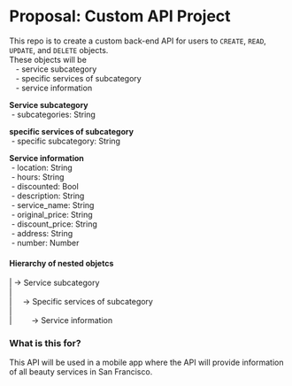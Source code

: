 # Proposal: Custom API Project

This repo is to create a custom back-end API for users to ```CREATE```, ```READ```, ```UPDATE```, and ```DELETE``` objects.\
These objects will be\
&nbsp;&nbsp; - service subcategory\
&nbsp;&nbsp; - specific services of subcategory\
&nbsp;&nbsp; - service information


**Service subcategory**\
&nbsp;- subcategories: String

**specific services of subcategory**\
&nbsp;- specific subcategory: String

**Service information**\
&nbsp;- location: String\
&nbsp;- hours: String\
&nbsp;- discounted: Bool\
&nbsp;- description: String\
&nbsp;- service_name: String\
&nbsp;- original_price: String\
&nbsp;- discount_price: String\
&nbsp;- address: String\
&nbsp;- number: Number


#### Hierarchy of nested objetcs

| -> Service subcategory\
|\
| &nbsp;&nbsp;&nbsp;&nbsp;-> Specific services of subcategory\
|\
| &nbsp;&nbsp;&nbsp;&nbsp;&nbsp;&nbsp;&nbsp;&nbsp;-> Service information


### What is this for?
This API will be used in a mobile app where the API will provide information of all beauty services in San Francisco.